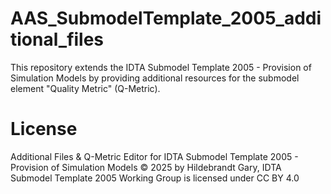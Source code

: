 # AAS_SubmodelTemplate_2005_additional_files
This repository extends the IDTA Submodel Template 2005 - Provision of Simulation Models by providing additional resources for the submodel element "Quality Metric" (Q-Metric).

# License
Additional Files & Q-Metric Editor for IDTA Submodel Template 2005 - Provision of Simulation Models © 2025 by Hildebrandt Gary, IDTA Submodel Template 2005 Working Group is licensed under CC BY 4.0 
